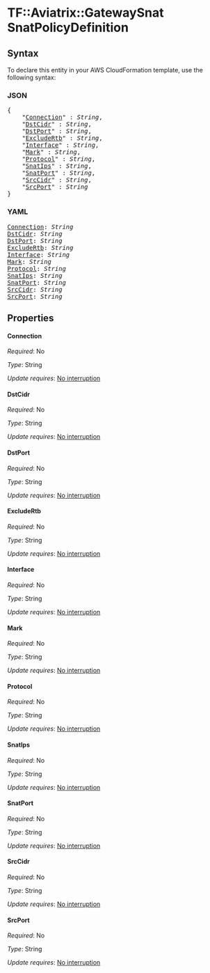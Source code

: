# TF::Aviatrix::GatewaySnat SnatPolicyDefinition

## Syntax

To declare this entity in your AWS CloudFormation template, use the following syntax:

### JSON

<pre>
{
    "<a href="#connection" title="Connection">Connection</a>" : <i>String</i>,
    "<a href="#dstcidr" title="DstCidr">DstCidr</a>" : <i>String</i>,
    "<a href="#dstport" title="DstPort">DstPort</a>" : <i>String</i>,
    "<a href="#excludertb" title="ExcludeRtb">ExcludeRtb</a>" : <i>String</i>,
    "<a href="#interface" title="Interface">Interface</a>" : <i>String</i>,
    "<a href="#mark" title="Mark">Mark</a>" : <i>String</i>,
    "<a href="#protocol" title="Protocol">Protocol</a>" : <i>String</i>,
    "<a href="#snatips" title="SnatIps">SnatIps</a>" : <i>String</i>,
    "<a href="#snatport" title="SnatPort">SnatPort</a>" : <i>String</i>,
    "<a href="#srccidr" title="SrcCidr">SrcCidr</a>" : <i>String</i>,
    "<a href="#srcport" title="SrcPort">SrcPort</a>" : <i>String</i>
}
</pre>

### YAML

<pre>
<a href="#connection" title="Connection">Connection</a>: <i>String</i>
<a href="#dstcidr" title="DstCidr">DstCidr</a>: <i>String</i>
<a href="#dstport" title="DstPort">DstPort</a>: <i>String</i>
<a href="#excludertb" title="ExcludeRtb">ExcludeRtb</a>: <i>String</i>
<a href="#interface" title="Interface">Interface</a>: <i>String</i>
<a href="#mark" title="Mark">Mark</a>: <i>String</i>
<a href="#protocol" title="Protocol">Protocol</a>: <i>String</i>
<a href="#snatips" title="SnatIps">SnatIps</a>: <i>String</i>
<a href="#snatport" title="SnatPort">SnatPort</a>: <i>String</i>
<a href="#srccidr" title="SrcCidr">SrcCidr</a>: <i>String</i>
<a href="#srcport" title="SrcPort">SrcPort</a>: <i>String</i>
</pre>

## Properties

#### Connection

_Required_: No

_Type_: String

_Update requires_: [No interruption](https://docs.aws.amazon.com/AWSCloudFormation/latest/UserGuide/using-cfn-updating-stacks-update-behaviors.html#update-no-interrupt)

#### DstCidr

_Required_: No

_Type_: String

_Update requires_: [No interruption](https://docs.aws.amazon.com/AWSCloudFormation/latest/UserGuide/using-cfn-updating-stacks-update-behaviors.html#update-no-interrupt)

#### DstPort

_Required_: No

_Type_: String

_Update requires_: [No interruption](https://docs.aws.amazon.com/AWSCloudFormation/latest/UserGuide/using-cfn-updating-stacks-update-behaviors.html#update-no-interrupt)

#### ExcludeRtb

_Required_: No

_Type_: String

_Update requires_: [No interruption](https://docs.aws.amazon.com/AWSCloudFormation/latest/UserGuide/using-cfn-updating-stacks-update-behaviors.html#update-no-interrupt)

#### Interface

_Required_: No

_Type_: String

_Update requires_: [No interruption](https://docs.aws.amazon.com/AWSCloudFormation/latest/UserGuide/using-cfn-updating-stacks-update-behaviors.html#update-no-interrupt)

#### Mark

_Required_: No

_Type_: String

_Update requires_: [No interruption](https://docs.aws.amazon.com/AWSCloudFormation/latest/UserGuide/using-cfn-updating-stacks-update-behaviors.html#update-no-interrupt)

#### Protocol

_Required_: No

_Type_: String

_Update requires_: [No interruption](https://docs.aws.amazon.com/AWSCloudFormation/latest/UserGuide/using-cfn-updating-stacks-update-behaviors.html#update-no-interrupt)

#### SnatIps

_Required_: No

_Type_: String

_Update requires_: [No interruption](https://docs.aws.amazon.com/AWSCloudFormation/latest/UserGuide/using-cfn-updating-stacks-update-behaviors.html#update-no-interrupt)

#### SnatPort

_Required_: No

_Type_: String

_Update requires_: [No interruption](https://docs.aws.amazon.com/AWSCloudFormation/latest/UserGuide/using-cfn-updating-stacks-update-behaviors.html#update-no-interrupt)

#### SrcCidr

_Required_: No

_Type_: String

_Update requires_: [No interruption](https://docs.aws.amazon.com/AWSCloudFormation/latest/UserGuide/using-cfn-updating-stacks-update-behaviors.html#update-no-interrupt)

#### SrcPort

_Required_: No

_Type_: String

_Update requires_: [No interruption](https://docs.aws.amazon.com/AWSCloudFormation/latest/UserGuide/using-cfn-updating-stacks-update-behaviors.html#update-no-interrupt)

